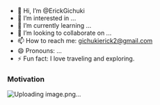 - 👋 Hi, I’m @ErickGichuki
- 👀 I’m interested in ...
- 🌱 I’m currently learning ...
- 💞️ I’m looking to collaborate on ...
- 📫 How to reach me: gichukierick2@gmail.com
- 😄 Pronouns: ...
- ⚡ Fun fact: I love traveling and exploring.
### Motivation
![Uploading image.png…]()

<!---
ErickGichuki/ErickGichuki is a ✨ special ✨ repository because its `README.md` (this file) appears on your GitHub profile.
You can click the Preview link to take a look at your changes.
--->
